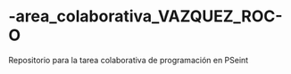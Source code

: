# -area_colaborativa_VAZQUEZ_ROC-O
Repositorio para la tarea colaborativa de programación en PSeint
